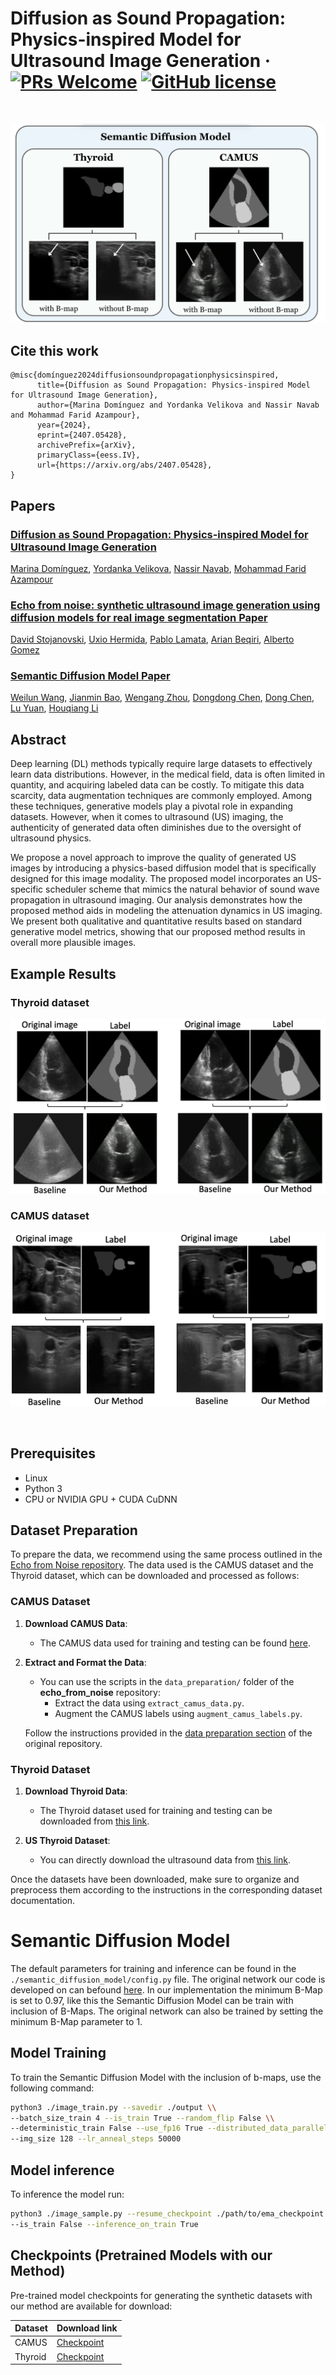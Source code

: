 # Diffusion as Sound Propagation: Physics-inspired Model for Ultrasound Image Generation &middot; [![PRs Welcome](https://img.shields.io/badge/PRs-welcome-brightgreen.svg?style=flat-square)](http://makeapullrequest.com) [![GitHub license](https://img.shields.io/badge/license-MIT-blue.svg?style=flat-square)](https://github.com/your/your-project/blob/master/LICENSE) 

&nbsp;

<img src='./README_assets/sdm_with&withoutBmaps.png'>  

## Cite this work

```
@misc{domínguez2024diffusionsoundpropagationphysicsinspired,
      title={Diffusion as Sound Propagation: Physics-inspired Model for Ultrasound Image Generation}, 
      author={Marina Domínguez and Yordanka Velikova and Nassir Navab and Mohammad Farid Azampour},
      year={2024},
      eprint={2407.05428},
      archivePrefix={arXiv},
      primaryClass={eess.IV},
      url={https://arxiv.org/abs/2407.05428}, 
}
```

## Papers

### [Diffusion as Sound Propagation: Physics-inspired Model for Ultrasound Image Generation](https://doi.org/10.48550/arXiv.2407.05428)

[Marina Domínguez](https://scholar.google.com/citations?hl=en&view_op=list_works&gmla=ALUCkoUmoNFKeWJpBKMIKg1oPcr9mi40bkt-fYDgi9oy5EydUt3lajYPkMce28dZYyUpqseasvyY7Umu44zbyQ&user=WnjMdXkAAAAJ), [Yordanka Velikova](https://scholar.google.com/citations?user=-N2d-8QAAAAJ&hl=en&oi=ao), [Nassir Navab](https://scholar.google.com/citations?user=kzoVUPYAAAAJ&hl=en&oi=ao), [Mohammad Farid Azampour](https://scholar.google.com/citations?user=MQcHEBsAAAAJ&hl=en&oi=ao)

### [Echo from noise: synthetic ultrasound image generation using diffusion models for real image segmentation Paper](https://link.springer.com/chapter/10.1007/978-3-031-44521-7_4)

[David Stojanovski](https://scholar.google.com/citations?user=6A_chPAAAAAJ&hl=en), [Uxio Hermida](https://scholar.google.com/citations?hl=en&user=6DkZyrXMyKEC), [Pablo Lamata](https://scholar.google.com/citations?hl=en&user=H98n1tsAAAAJ), [Arian Beqiri](https://scholar.google.com/citations?hl=en&user=osD0r24AAAAJ&view_op=list_works&sortby=pubdate), [Alberto Gomez](https://scholar.google.com/citations?hl=en&user=T4fP_swAAAAJ&view_op=list_works&sortby=pubdate)

### [Semantic Diffusion Model Paper](https://arxiv.org/abs/2207.00050)

[Weilun Wang](https://scholar.google.com/citations?hl=zh-CN&user=YfV4aCQAAAAJ), [Jianmin Bao](https://scholar.google.com/citations?hl=zh-CN&user=hjwvkYUAAAAJ), [Wengang Zhou](https://scholar.google.com/citations?hl=zh-CN&user=8s1JF8YAAAAJ), [Dongdong Chen](https://scholar.google.com/citations?hl=zh-CN&user=sYKpKqEAAAAJ), [Dong Chen](https://scholar.google.com/citations?hl=zh-CN&user=_fKSYOwAAAAJ), [Lu Yuan](https://scholar.google.com/citations?hl=zh-CN&user=k9TsUVsAAAAJ), [Houqiang Li](https://scholar.google.com/citations?hl=zh-CN&user=7sFMIKoAAAAJ)

## Abstract

Deep learning (DL) methods typically require large datasets to effectively learn data distributions. However, in the medical field, data is often limited in quantity, and acquiring labeled data can be costly. To mitigate this data scarcity, data augmentation techniques are commonly employed. Among these techniques, generative models play a pivotal role in expanding datasets. However, when it comes to ultrasound (US) imaging, the authenticity of generated data often diminishes due to the oversight of ultrasound physics.

We propose a novel approach to improve the quality of generated US images by introducing a physics-based diffusion model that is specifically designed for this image modality. The proposed model incorporates an US-specific scheduler scheme that mimics the natural behavior of sound wave propagation in ultrasound imaging. Our analysis demonstrates how the proposed method aids in modeling the attenuation dynamics in US imaging. We present both qualitative and quantitative results based on standard generative model metrics, showing that our proposed method results in overall more plausible images.

## Example Results

### Thyroid dataset

<img src='./README_assets/camus_results.png'>  

### CAMUS dataset

<img src='./README_assets/thyroid_results.png'>  

&nbsp;

## Prerequisites

- Linux
- Python 3
- CPU or NVIDIA GPU + CUDA CuDNN

## Dataset Preparation

To prepare the data, we recommend using the same process outlined in the [Echo from Noise repository](https://github.com/david-stojanovski/echo_from_noise). The data used is the CAMUS dataset and the Thyroid dataset, which can be downloaded and processed as follows:

### CAMUS Dataset

1. **Download CAMUS Data**:
    - The CAMUS data used for training and testing can be found [here](https://www.creatis.insa-lyon.fr/Challenge/camus/).

2. **Extract and Format the Data**:
    - You can use the scripts in the `data_preparation/` folder of the **echo_from_noise** repository:
        - Extract the data using `extract_camus_data.py`.
        - Augment the CAMUS labels using `augment_camus_labels.py`.

    Follow the instructions provided in the [data preparation section](https://github.com/david-stojanovski/echo_from_noise/tree/master/data_preparation) of the original repository.

### Thyroid Dataset

1. **Download Thyroid Data**:
    - The Thyroid dataset used for training and testing can be downloaded from [this link](https://www.cs.cit.tum.de/camp/publications/segthy-dataset/).

2. **US Thyroid Dataset**:
    - You can directly download the ultrasound data from [this link](https://www.campar.in.tum.de/public_datasets/2022_plosone_eilers/US_data.zip).

Once the datasets have been downloaded, make sure to organize and preprocess them according to the instructions in the corresponding dataset documentation.


# Semantic Diffusion Model

The default parameters for training and inference can be found in the `./semantic_diffusion_model/config.py` file. The original network our code is developed on can befound [here](https://github.com/WeilunWang/semantic-diffusion-model). In our implementation the minimum B-Map is set to 0.97, like this the Semantic Diffusion Model can be train with inclusion of B-Maps. The original network can also be trained by setting the minimum B-Map parameter to 1.

## Model Training

To train the Semantic Diffusion Model with the inclusion of b-maps, use the following command:

```bash
python3 ./image_train.py --savedir ./output \\
--batch_size_train 4 --is_train True --random_flip False \\
--deterministic_train False --use_fp16 True --distributed_data_parallel False \\
--img_size 128 --lr_anneal_steps 50000
```

## Model inference

To inference the model run:

```bash
python3 ./image_sample.py --resume_checkpoint ./path/to/ema_checkpoint.pt \\
--is_train False --inference_on_train True
```

## Checkpoints (Pretrained Models with our Method)
Pre-trained model checkpoints for generating the synthetic datasets with our method are available for download:

|Dataset       |Download link     |
|:-------------|:-----------------|
|CAMUS|[Checkpoint](https://drive.google.com/drive/folders/1JTdglDAZkDYkTTn_y72v7zyazG-t3Ya3?usp=sharing)|
|Thyroid |[Checkpoint](https://drive.google.com/drive/folders/1bIQp5WzRwyt2-J2IqFudNWVrRGyqFYKH?usp=sharing)|
